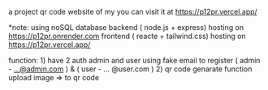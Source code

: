 a project qr code website of my 
you can visit it at https://p12pr.vercel.app/

*note:
using noSQL database
backend ( node.js + express)  hosting on https://p12pr.onrender.com
frontend ( reacte + tailwind.css) hosting on https://p12pr.vercel.app/

function:
1)
have 2 auth admin and user 
using fake email to register ( admin - ...@admin.com ) & ( user - ... @user.com )
2)
qr code genarate function upload image => to qr code

